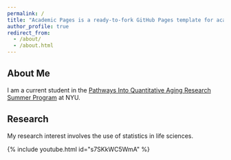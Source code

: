 ```yaml
---
permalink: /
title: "Academic Pages is a ready-to-fork GitHub Pages template for academic personal websites"
author_profile: true
redirect_from: 
  - /about/
  - /about.html
---
```


## About Me

I am a current student in the [Pathways Into Quantitative Aging Research Summer Program](https://publichealth.nyu.edu/w/casjph/pqar) at NYU.

## Research

My research interest involves the use of statistics in life sciences.

{% include youtube.html id="s7SKkWC5WmA" %}


